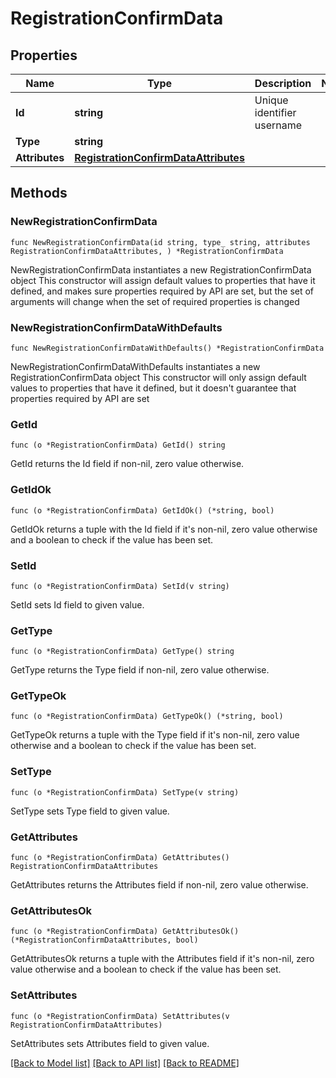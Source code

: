 # RegistrationConfirmData

## Properties

Name | Type | Description | Notes
------------ | ------------- | ------------- | -------------
**Id** | **string** | Unique identifier username | 
**Type** | **string** |  | 
**Attributes** | [**RegistrationConfirmDataAttributes**](RegistrationConfirmDataAttributes.md) |  | 

## Methods

### NewRegistrationConfirmData

`func NewRegistrationConfirmData(id string, type_ string, attributes RegistrationConfirmDataAttributes, ) *RegistrationConfirmData`

NewRegistrationConfirmData instantiates a new RegistrationConfirmData object
This constructor will assign default values to properties that have it defined,
and makes sure properties required by API are set, but the set of arguments
will change when the set of required properties is changed

### NewRegistrationConfirmDataWithDefaults

`func NewRegistrationConfirmDataWithDefaults() *RegistrationConfirmData`

NewRegistrationConfirmDataWithDefaults instantiates a new RegistrationConfirmData object
This constructor will only assign default values to properties that have it defined,
but it doesn't guarantee that properties required by API are set

### GetId

`func (o *RegistrationConfirmData) GetId() string`

GetId returns the Id field if non-nil, zero value otherwise.

### GetIdOk

`func (o *RegistrationConfirmData) GetIdOk() (*string, bool)`

GetIdOk returns a tuple with the Id field if it's non-nil, zero value otherwise
and a boolean to check if the value has been set.

### SetId

`func (o *RegistrationConfirmData) SetId(v string)`

SetId sets Id field to given value.


### GetType

`func (o *RegistrationConfirmData) GetType() string`

GetType returns the Type field if non-nil, zero value otherwise.

### GetTypeOk

`func (o *RegistrationConfirmData) GetTypeOk() (*string, bool)`

GetTypeOk returns a tuple with the Type field if it's non-nil, zero value otherwise
and a boolean to check if the value has been set.

### SetType

`func (o *RegistrationConfirmData) SetType(v string)`

SetType sets Type field to given value.


### GetAttributes

`func (o *RegistrationConfirmData) GetAttributes() RegistrationConfirmDataAttributes`

GetAttributes returns the Attributes field if non-nil, zero value otherwise.

### GetAttributesOk

`func (o *RegistrationConfirmData) GetAttributesOk() (*RegistrationConfirmDataAttributes, bool)`

GetAttributesOk returns a tuple with the Attributes field if it's non-nil, zero value otherwise
and a boolean to check if the value has been set.

### SetAttributes

`func (o *RegistrationConfirmData) SetAttributes(v RegistrationConfirmDataAttributes)`

SetAttributes sets Attributes field to given value.



[[Back to Model list]](../README.md#documentation-for-models) [[Back to API list]](../README.md#documentation-for-api-endpoints) [[Back to README]](../README.md)


